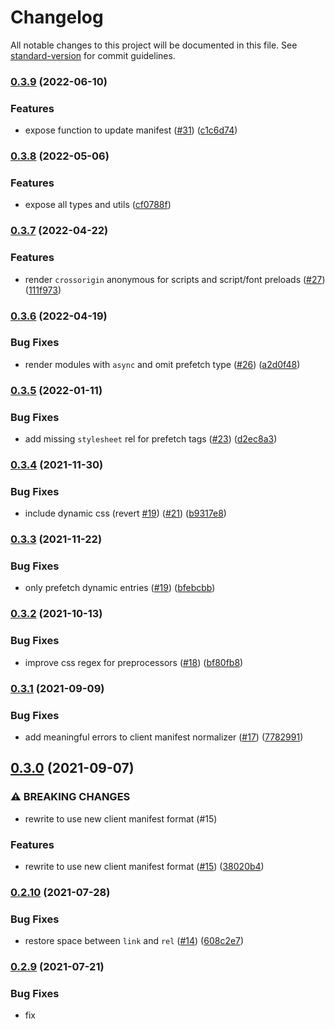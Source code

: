# Changelog

All notable changes to this project will be documented in this file. See [standard-version](https://github.com/conventional-changelog/standard-version) for commit guidelines.

### [0.3.9](https://github.com/nuxt-contrib/vue-bundle-renderer/compare/v0.3.8...v0.3.9) (2022-06-10)


### Features

* expose function to update manifest ([#31](https://github.com/nuxt-contrib/vue-bundle-renderer/issues/31)) ([c1c6d74](https://github.com/nuxt-contrib/vue-bundle-renderer/commit/c1c6d74e4f20fd75743bb0882efdf47c137ac721))

### [0.3.8](https://github.com/nuxt-contrib/vue-bundle-renderer/compare/v0.3.7...v0.3.8) (2022-05-06)


### Features

* expose all types and utils ([cf0788f](https://github.com/nuxt-contrib/vue-bundle-renderer/commit/cf0788f6b83a9127ebee4d1a0b284f77104e9633))

### [0.3.7](https://github.com/nuxt-contrib/vue-bundle-renderer/compare/v0.3.6...v0.3.7) (2022-04-22)


### Features

* render `crossorigin` anonymous for scripts and script/font preloads ([#27](https://github.com/nuxt-contrib/vue-bundle-renderer/issues/27)) ([111f973](https://github.com/nuxt-contrib/vue-bundle-renderer/commit/111f973c419fa29665eda011052b8a13d33986d1))

### [0.3.6](https://github.com/nuxt-contrib/vue-bundle-renderer/compare/v0.3.5...v0.3.6) (2022-04-19)


### Bug Fixes

* render modules with `async` and omit prefetch type ([#26](https://github.com/nuxt-contrib/vue-bundle-renderer/issues/26)) ([a2d0f48](https://github.com/nuxt-contrib/vue-bundle-renderer/commit/a2d0f484efa731901c63a37fbdf895c3de9e1204))

### [0.3.5](https://github.com/nuxt-contrib/vue-bundle-renderer/compare/v0.3.4...v0.3.5) (2022-01-11)


### Bug Fixes

* add missing `stylesheet` rel for prefetch tags ([#23](https://github.com/nuxt-contrib/vue-bundle-renderer/issues/23)) ([d2ec8a3](https://github.com/nuxt-contrib/vue-bundle-renderer/commit/d2ec8a3740e2532bc857284c536a1c0945e8099e))

### [0.3.4](https://github.com/nuxt-contrib/vue-bundle-renderer/compare/v0.3.3...v0.3.4) (2021-11-30)


### Bug Fixes

* include dynamic css (revert [#19](https://github.com/nuxt-contrib/vue-bundle-renderer/issues/19)) ([#21](https://github.com/nuxt-contrib/vue-bundle-renderer/issues/21)) ([b9317e8](https://github.com/nuxt-contrib/vue-bundle-renderer/commit/b9317e8b05369161619d3b20372e883f32ae9390))

### [0.3.3](https://github.com/nuxt-contrib/vue-bundle-renderer/compare/v0.3.2...v0.3.3) (2021-11-22)


### Bug Fixes

* only prefetch dynamic entries ([#19](https://github.com/nuxt-contrib/vue-bundle-renderer/issues/19)) ([bfebcbb](https://github.com/nuxt-contrib/vue-bundle-renderer/commit/bfebcbbc09ee4fac3942f535654571d4e2698a86))

### [0.3.2](https://github.com/nuxt-contrib/vue-bundle-renderer/compare/v0.3.1...v0.3.2) (2021-10-13)


### Bug Fixes

* improve css regex for preprocessors ([#18](https://github.com/nuxt-contrib/vue-bundle-renderer/issues/18)) ([bf80fb8](https://github.com/nuxt-contrib/vue-bundle-renderer/commit/bf80fb877b5fe64ff2ce1005f45924ff08e8e593))

### [0.3.1](https://github.com/nuxt-contrib/vue-bundle-renderer/compare/v0.3.0...v0.3.1) (2021-09-09)


### Bug Fixes

* add meaningful errors to client manifest normalizer ([#17](https://github.com/nuxt-contrib/vue-bundle-renderer/issues/17)) ([7782991](https://github.com/nuxt-contrib/vue-bundle-renderer/commit/778299133ee58dfa5b87559cf0617f612446da7d))

## [0.3.0](https://github.com/nuxt-contrib/vue-bundle-renderer/compare/v0.2.10...v0.3.0) (2021-09-07)


### ⚠ BREAKING CHANGES

* rewrite to use new client manifest format (#15)

### Features

* rewrite to use new client manifest format ([#15](https://github.com/nuxt-contrib/vue-bundle-renderer/issues/15)) ([38020b4](https://github.com/nuxt-contrib/vue-bundle-renderer/commit/38020b4a626afb9d054299a833221bfd5f0daa1f))

### [0.2.10](https://github.com/nuxt-contrib/vue-bundle-renderer/compare/v0.2.9...v0.2.10) (2021-07-28)


### Bug Fixes

* restore space between `link` and `rel` ([#14](https://github.com/nuxt-contrib/vue-bundle-renderer/issues/14)) ([608c2e7](https://github.com/nuxt-contrib/vue-bundle-renderer/commit/608c2e7673b1d11e6477c57e0f69311ab0610874))

### [0.2.9](https://github.com/nuxt-contrib/vue-bundle-renderer/compare/v0.2.8...v0.2.9) (2021-07-21)


### Bug Fixes

* fix <script src> formatting ([9b07254](https://github.com/nuxt-contrib/vue-bundle-renderer/commit/9b07254eadbc7c1c3e9ffc7e28101935e908319a))

### [0.2.8](https://github.com/nuxt-contrib/vue-bundle-renderer/compare/v0.2.7...v0.2.8) (2021-07-21)


### Bug Fixes

* use modulepreload for preloading modules ([4c3afa3](https://github.com/nuxt-contrib/vue-bundle-renderer/commit/4c3afa35565b4c11008f58903ad55e3516649515))

### [0.2.7](https://github.com/nuxt-contrib/vue-bundle-renderer/compare/v0.2.6...v0.2.7) (2021-07-21)


### Features

* handle `.mjs` as `type="module"` ([4bae1cc](https://github.com/nuxt-contrib/vue-bundle-renderer/commit/4bae1ccd8a3e9ccc61a494976e11d00c519a9a73))

### [0.2.6](https://github.com/nuxt-contrib/vue-bundle-renderer/compare/v0.2.5...v0.2.6) (2021-07-21)


### Bug Fixes

* assume resources without extension as js ([5ebe828](https://github.com/nuxt-contrib/vue-bundle-renderer/commit/5ebe82807852623b1e5bfc77684b314524614ea7))
* handle situation where there are no initial scripts ([3d55f4d](https://github.com/nuxt-contrib/vue-bundle-renderer/commit/3d55f4d8cd859cf5d77ec40194c64510ac792096))

### [0.2.5](https://github.com/nuxt-contrib/vue-bundle-renderer/compare/v0.2.4...v0.2.5) (2021-07-12)


### Bug Fixes

* more mjs handling ([af2f761](https://github.com/nuxt-contrib/vue-bundle-renderer/commit/af2f761595cef5b23e1288399a69ae20bcc3f12b))

### [0.2.4](https://github.com/nuxt-contrib/vue-bundle-renderer/compare/v0.2.3...v0.2.4) (2021-07-12)


### Features

* add exports map ([0f5e597](https://github.com/nuxt-contrib/vue-bundle-renderer/commit/0f5e597bf745649e78104a67a6f6eb0501be957a))


### Bug Fixes

* support `.mjs` in isJS ([6347cfd](https://github.com/nuxt-contrib/vue-bundle-renderer/commit/6347cfd2f05d8d7731683cbc21b92cc53d334ec9))

### [0.2.3](https://github.com/nuxt-contrib/vue-bundle-renderer/compare/v0.2.2...v0.2.3) (2021-01-22)


### Features

* support createApp as promise for lazy loading ([d5b82e7](https://github.com/nuxt-contrib/vue-bundle-renderer/commit/d5b82e7ed62f25bb2ff6e3ba6a79469210882e93))

### [0.2.2](https://github.com/nuxt-contrib/vue-bundle-renderer/compare/v0.2.1...v0.2.2) (2020-11-01)


### Bug Fixes

* _registeredComponents should be a set ([40a711c](https://github.com/nuxt-contrib/vue-bundle-renderer/commit/40a711c2d394b66c52164200215b105d2de0473b))

### [0.2.1](https://github.com/nuxt-contrib/vue-bundle-renderer/compare/v0.2.0...v0.2.1) (2020-10-29)

## [0.2.0](https://github.com/nuxt-contrib/vue-bundle-renderer/compare/v0.0.3...v0.2.0) (2020-10-29)


### Features

* `createRenderer` without Node dependency ([d41d6b0](https://github.com/nuxt-contrib/vue-bundle-renderer/commit/d41d6b0939e174e74b494eb9e17b19c291eb961b))

## [0.1.0](https://github.com/nuxt-contrib/vue-bundle-renderer/compare/v0.0.3...v0.1.0) (2020-10-29)


### Features

* `createRenderer` without Node dependency ([d0f5218](https://github.com/nuxt-contrib/vue-bundle-renderer/commit/d0f5218da761c257fa5d2d205a21299304bc7060))

### [0.0.3](https://github.com/nuxt-contrib/vue-bundle-renderer/compare/v0.0.2...v0.0.3) (2020-04-29)

### [0.0.2](https://github.com/nuxt-contrib/vue-bundle-renderer/compare/v0.0.1...v0.0.2) (2020-04-29)

### 0.0.1 (2020-04-29)
